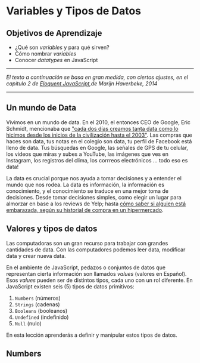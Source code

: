 # Variables y Tipos de Datos
## Objetivos de Aprendizaje
- ¿Qué son _variables_ y para qué sirven?
- Cómo nombrar _variables_
- Conocer _datatypes_ en JavaScript

***
_El texto a continuación se basa en gran medida, con ciertos ajustes, en el capítulo 2 de [Eloquent JavaScript](http://eloquentjavascript.net/),de Marijn Haverbeke, 2014_
***

## Un mundo de Data
Vivimos en un mundo de data. En el 2010, el entonces CEO de Google, Eric Schmidt, mencionaba que ["cada dos días creamos tanta data como lo hicimos desde los inicios de la civilización hasta el 2003"](https://techcrunch.com/2010/08/04/schmidt-data/). Las compras que haces son data, tus notas en el colegio son data, tu perfil de Facebook está lleno de data. Tus búsquedas en Google, las señales de GPS de tu celular, los videos que miras y subes a YouTube, las imágenes que ves en Instagram, los registros del clima, los corrreos electrónicos ... todo eso es data!

La data es crucial porque nos ayuda a tomar decisiones y a entender el mundo que nos rodea. La data es información, la información es conocimiento, y el conocimiento se traduce en una mejor toma de decisiones. Desde tomar decisiones simples, como elegir un lugar para almorzar en base a los reviews de Yelp; hasta [cómo saber si alguien está embarazada, según su historial de compra en un hipermercado](http://www.forbes.com/sites/kashmirhill/2012/02/16/how-target-figured-out-a-teen-girl-was-pregnant-before-her-father-did/#1a3ac4).

## Valores y tipos de datos

Las computadoras son un gran recurso para trabajar con grandes cantidades de data. Con las computadores podemos leer data, modificar data y crear nueva data.

En el ambiente de JavaScript, pedazos o conjuntos de datos que representan cierta información son llamados _values_ (valores en Español). Esos _values_ pueden ser de distintos tipos, cada uno con un rol diferente. En JavaScript existen seis (5) tipos de datos primitivos:
1. `Numbers` (números)
2. `Strings` (cadenas)
3. `Booleans` (booleanos)
4. `Undefined` (indefinido)
5. `Null` (nulo)

En esta lección aprenderás a definir y manipular estos tipos de datos.

## Numbers
